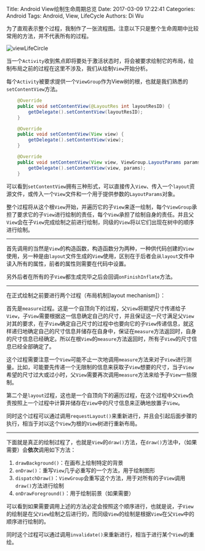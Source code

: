 Title: Android View绘制生命周期总览
Date: 2017-03-09 17:22:41
Categories: Android
Tags: Android, View, LifeCycle
Authors: Di Wu

为了直观表示整个过程，我制作了一张流程图。注意以下只是整个生命周期中比较常用的方法，并不代表所有的过程。

![viewLifeCircle](/images/viewLifeCircle.png)

当一个`Activity`收到焦点即将要处于激活状态时，将会被要求绘制它的布局，绘制布局之前的过程在这里不涉及，我们从绘制`View`开始分析。

每个`Activity`被要求提供一个`ViewGroup`作为View树的根，也就是我们熟悉的`setContentView`方法。

```java
    @Override
    public void setContentView(@LayoutRes int layoutResID) {
        getDelegate().setContentView(layoutResID);
    }

    @Override
    public void setContentView(View view) {
        getDelegate().setContentView(view);
    }

    @Override
    public void setContentView(View view, ViewGroup.LayoutParams params) {
        getDelegate().setContentView(view, params);
    }
```

可以看到`setContentView`拥有三种形式，可以直接传入`View`、传入一个`layout`资源文件，或传入一个`View`文件和一个用于提供参数的`LayoutParams`对象。

整个过程将从这个根`View`开始，并遍历它的子`View`来逐一绘制，每个`ViewGroup`承担了要求它的子`View`进行绘制的责任，每个`View`承担了绘制自身的责任。并且父`View`会在子`View`完成绘制之前进行绘制，同级的`View`将以它们出现在树中的顺序进行绘制。

---

首先调用的当然是`View`的构造函数，构造函数分为两种，一种供代码创建的`View`使用，另一种是由`layout`文件生成的`View`使用，区别在于后者会从`layout`文件中读入所有的属性，前者的属性则需要在代码中设置。

另外后者在所有的子`View`都生成完毕之后会回调`onFinishInflate`方法。

---

在正式绘制之前要进行两个过程（布局机制[layout mechanism]）：

首先是`measure`过程。这是一个自顶向下的过程，父`View`将期望尺寸传递给子`View`，子`View`需要根据这一信息确定自己的尺寸，并且保证这一尺寸满足父`View`对其的要求，在子`View`确定自己尺寸的过程中也要向它的子`View`传递信息，就这样递归地确定自己的尺寸信息并储存在自身中，保证在`measure`方法返回时，自身的尺寸信息已经确定。所以在根`View`的`measure`方法返回时，所有子`View`的尺寸信息已经全部确定了。

这个过程需要注意一个`View`可能不止一次地调用`measure`方法来对子`View`进行测量。比如，可能要先传递一个无限制的信息来获取子`View`想要的尺寸，当子`View`希望的尺寸过大或过小时，父`View`需要再次调用`measure`方法来给予子`View`一些限制。

第二个是`layout`过程，这也是一个自顶向下的遍历过程，在这个过程中父`View`负责按照上一个过程中计算并储存在`View`中的尺寸信息来正确地放置子`View`。

同时这个过程可以通过调用`requestLayout()`来重新进行，并且会引起后面步骤的执行，相当于对以这个`View`为根的`View`树进行重新布局。

---

下面就是真正的绘制过程了，也就是`View`的`draw()`方法，在`draw()`方法中，（如果需要）会**依次**调用如下方法：

1.  `drawBackground()`：在画布上绘制特定的背景
2.  `onDraw()`：重写`View`几乎必重写的一个方法，用于绘制图形
3.  `dispatchDraw()`：`ViewGroup`会重写这个方法，用于对所有的子`View`调用`draw()`方法进行绘制
4.  `onDrawForeground()`：用于绘制前景（如果需要）

可以看到如果需要调用上述的方法必定会按照这个顺序进行，也就是说，子`View`的绘制是在父`View`绘制之后进行的，而同级`View`的绘制是根据`View`在父`View`中的顺序进行绘制的。

同时这个过程可以通过调用`invalidate()`来重新进行，相当于进行某个`View`的重绘。
